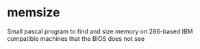 # memsize
Small pascal program to find and size memory on 286-based IBM compatible machines that the BIOS does not see
